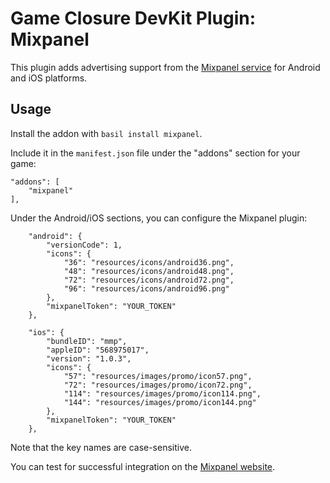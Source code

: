 # Game Closure DevKit Plugin: Mixpanel

This plugin adds advertising support from the [Mixpanel service](http://mixpanel.com) for Android and iOS platforms.

## Usage

Install the addon with `basil install mixpanel`.

Include it in the `manifest.json` file under the "addons" section for your game:

~~~
"addons": [
	"mixpanel"
],
~~~

Under the Android/iOS sections, you can configure the Mixpanel plugin:

~~~
	"android": {
		"versionCode": 1,
		"icons": {
			"36": "resources/icons/android36.png",
			"48": "resources/icons/android48.png",
			"72": "resources/icons/android72.png",
			"96": "resources/icons/android96.png"
		},
		"mixpanelToken": "YOUR_TOKEN"
	},
~~~

~~~
	"ios": {
		"bundleID": "mmp",
		"appleID": "568975017",
		"version": "1.0.3",
		"icons": {
			"57": "resources/images/promo/icon57.png",
			"72": "resources/images/promo/icon72.png",
			"114": "resources/images/promo/icon114.png",
			"144": "resources/images/promo/icon144.png"
		},
		"mixpanelToken": "YOUR_TOKEN"
	},
~~~

Note that the key names are case-sensitive.

You can test for successful integration on the [Mixpanel website](http://mixpanel.com).

